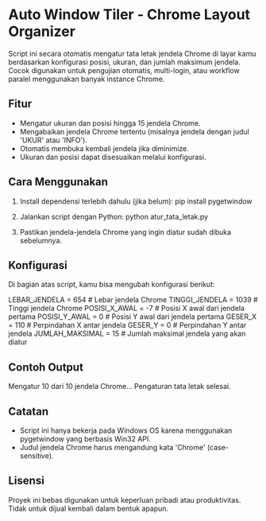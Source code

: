 
Auto Window Tiler - Chrome Layout Organizer
===========================================

Script ini secara otomatis mengatur tata letak jendela Chrome di layar kamu berdasarkan konfigurasi posisi, ukuran, dan jumlah maksimum jendela. Cocok digunakan untuk pengujian otomatis, multi-login, atau workflow paralel menggunakan banyak instance Chrome.

Fitur
-----
- Mengatur ukuran dan posisi hingga 15 jendela Chrome.
- Mengabaikan jendela Chrome tertentu (misalnya jendela dengan judul 'UKUR' atau 'INFO').
- Otomatis membuka kembali jendela jika diminimize.
- Ukuran dan posisi dapat disesuaikan melalui konfigurasi.

Cara Menggunakan
----------------
1. Install dependensi terlebih dahulu (jika belum):
   pip install pygetwindow

2. Jalankan script dengan Python:
   python atur_tata_letak.py

3. Pastikan jendela-jendela Chrome yang ingin diatur sudah dibuka sebelumnya.

Konfigurasi
-----------
Di bagian atas script, kamu bisa mengubah konfigurasi berikut:

LEBAR_JENDELA   = 654     # Lebar jendela Chrome
TINGGI_JENDELA  = 1039    # Tinggi jendela Chrome
POSISI_X_AWAL   = -7      # Posisi X awal dari jendela pertama
POSISI_Y_AWAL   = 0       # Posisi Y awal dari jendela pertama
GESER_X         = 110     # Perpindahan X antar jendela
GESER_Y         = 0       # Perpindahan Y antar jendela
JUMLAH_MAKSIMAL = 15      # Jumlah maksimal jendela yang akan diatur

Contoh Output
-------------
Mengatur 10 dari 10 jendela Chrome...
Pengaturan tata letak selesai.

Catatan
-------
- Script ini hanya bekerja pada Windows OS karena menggunakan pygetwindow yang berbasis Win32 API.
- Judul jendela Chrome harus mengandung kata 'Chrome' (case-sensitive).

Lisensi
-------
Proyek ini bebas digunakan untuk keperluan pribadi atau produktivitas. Tidak untuk dijual kembali dalam bentuk apapun.
